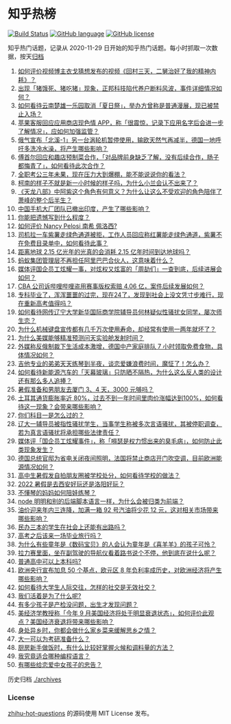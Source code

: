 # 知乎热榜
[![Build Status](https://github.com/ToWeLong/zhihu-hot-questions/workflows/CI/badge.svg)](https://github.com/ToWeLong/zhihu-hot-questions/actions)
[![GitHub language](https://img.shields.io/badge/language-golang-orange.svg)](https://golang.org/)
[![GitHub license](https://img.shields.io/github/license/ToWeLong/zhihu-hot-questions)](https://github.com/ToWeLong/zhihu-hot-questions/blob/main/LICENSE)

知乎热门话题，记录从 2020-11-29 日开始的知乎热门话题。每小时抓取一次数据，按天[归档](./archives)

<!-- BEGIN -->

1. [如何评价视频博主衣戈猜想发布的视频《回村三天，二舅治好了我的精神内耗》？](https://www.zhihu.com/question/545268208)
1. [出现「猪饿死、猪吃猪」现象，正邦科技陷代养户断料风波，事件详细情况如何？](https://www.zhihu.com/question/545171082)
1. [如何看待云南楚雄一乐园取消「夏日祭」，举办方曾称是普通漫展，现已被禁止入场？](https://www.zhihu.com/question/545236824)
1. [苹果客服回应应用商店现色情 APP，称「很震惊，记录下应用名字后会进一步了解情况」，应如何加强监管？](https://www.zhihu.com/question/545368461)
1. [俄气宣布「北溪-1」另一台涡轮机暂停使用，输欧天然气再减半，德国一地呼吁多洗冷水澡，将产生哪些影响？](https://www.zhihu.com/question/545340716)
1. [傅首尔回应和趣店预制菜合作，「对品牌前身缺乏了解，没有后续合作，肠子都悔青了」，如何看待此次合作？](https://www.zhihu.com/question/545388651)
1. [全职考公三年未果，现在压力大到爆棚，能不能说说你的看法？](https://www.zhihu.com/question/544408600)
1. [柯南的样子不就是新一小时候的样子吗，为什么小兰会认不出来了？](https://www.zhihu.com/question/308603467)
1. [《天龙八部》中阿紫这个角色有何意义？为什么让这么不受欢迎的角色陪伴了萧峰的整个后半生？](https://www.zhihu.com/question/26080684)
1. [中国手机大厂团队已撤出印度，产生了哪些影响？](https://www.zhihu.com/question/544980146)
1. [你能把遗憾写到什么程度？](https://www.zhihu.com/question/540642172)
1. [如何评价 Nancy Pelosi 南希 佩洛西?](https://www.zhihu.com/question/359527723)
1. [司机拉一车紫薯走绿色通道被拒，工作人员回应称红薯能走绿色通道，紫薯不在免费目录单中，如何看待此事？](https://www.zhihu.com/question/544968244)
1. [距离地球 2.15 亿光年的光真的会消耗 2.15 亿年时间到达地球吗？](https://www.zhihu.com/question/545207895)
1. [蚂蚁集团管理层不再担任阿里巴巴合伙人，这意味着什么？](https://www.zhihu.com/question/545330040)
1. [媒体评国企员工炫耀一事，对炫权又炫富的「周劼们」一查到底，后续进展会如何？](https://www.zhihu.com/question/545409867)
1. [CBA 公司诉哔哩哔哩盗用赛事版权索赔 4.06 亿，案件后续发展如何？](https://www.zhihu.com/question/545283579)
1. [专科毕业了，浑浑噩噩的过完，现在24了，发现到社会上没文凭寸步难行，现在重新高考值得吗？](https://www.zhihu.com/question/421968816)
1. [如何看待网传辽宁大学新华国际商学院辅导员何林疑似性骚扰女同学，屡次师生恋？](https://www.zhihu.com/question/545182360)
1. [为什么机械键盘宣传都有几千万次使用寿命，却经常有使用一两年就坏了？](https://www.zhihu.com/question/531560970)
1. [为什么美媒能够精准预测问天实验舱发射时间？](https://www.zhihu.com/question/545143717)
1. [外媒称反俄制裁下生活成本激增，德国中产家庭排队 7 小时领取免费食物，具体情况如何？](https://www.zhihu.com/question/545247174)
1. [吉他专业的弟弟天天练琴到半夜，谈恋爱嫌浪费时间，魔怔了！怎么办？](https://www.zhihu.com/question/544619646)
1. [如何看待新能源汽车的「天幕玻璃」只防晒不隔热，为什么这么反人类的设计还有那么多人追捧？](https://www.zhihu.com/question/545236684)
1. [暑假准备和男朋友去厦门 3、4 天，3000 元够吗？](https://www.zhihu.com/question/525801413)
1. [土耳其通货膨胀率近 80%，过去不到一年时间里肉价涨幅达到100%，如何看待这一现象？会带来哪些影响？](https://www.zhihu.com/question/545180928)
1. [你们科目一是怎么过的？](https://www.zhihu.com/question/393235797)
1. [辽大一辅导员被指性骚扰学生，当事学生称被多次言语骚扰，其被停职调查，若为真言语骚扰将承担哪些法律责任？](https://www.zhihu.com/question/545332416)
1. [媒体评「国企员工炫耀事件」，称「嘚瑟是权力惯出来的臭毛病」，如何防止此类现象发生？](https://www.zhihu.com/question/545389816)
1. [德国总统官邸为省电关闭夜间照明，法国将禁止商店开门吹空调，目前欧洲能源情况如何？](https://www.zhihu.com/question/545358156)
1. [高中生暑假发自拍朋友圈被学校处分，如何看待学校的做法？](https://www.zhihu.com/question/545418905)
1. [2022 暑假是去西安好玩还是洛阳好玩？](https://www.zhihu.com/question/535935365)
1. [不懂琴的妈妈如何陪娃练琴？](https://www.zhihu.com/question/487132446)
1. [node 明明和别的后端脚本语言一样，为什么会被归类为前端？](https://www.zhihu.com/question/544315875)
1. [油价迎来年内三连降，加满一箱 92 号汽油将少花 12 元，这对相关市场带来哪些影响？](https://www.zhihu.com/question/544364292)
1. [民办三本的学生在社会上还能有出路吗？](https://www.zhihu.com/question/545341468)
1. [高考之后该来一场毕业旅行吗？](https://www.zhihu.com/question/530771435)
1. [为什么有些童年是《数码宝贝》的人会认为童年是《喜羊羊》的孩子可怜？](https://www.zhihu.com/question/509954331)
1. [拉力赛里面，坐在副驾驶的导航仪看着路书说个不停，他到底在说什么呢？](https://www.zhihu.com/question/452484364)
1. [普通高中可以上本科吗?](https://www.zhihu.com/question/545230471)
1. [欧洲央行宣布加息 50 个基点，欧元区 8 年负利率成历史，对欧洲经济将产生哪些影响？](https://www.zhihu.com/question/544604287)
1. [如何看待大学生人际交往，怎样的社交是无效社交？](https://www.zhihu.com/question/544506799)
1. [我们活着是为了什么呢?](https://www.zhihu.com/question/545287460)
1. [有多少孩子是产检没问题，出生才发现问题？](https://www.zhihu.com/question/320505054)
1. [美经济学教授称「今年 9 月美国经济将处于明显衰退状态」，如何评价此观点？美国经济衰退将带来哪些影响？](https://www.zhihu.com/question/545335200)
1. [身处异乡时，你都会做什么家乡菜来缓解思乡之情？](https://www.zhihu.com/question/542322673)
1. [大一可以为考研准备什么？](https://www.zhihu.com/question/267700809)
1. [厨房新手做饭时，有什么比较好掌握火候和调料量的方法？](https://www.zhihu.com/question/541183841)
1. [我究竟适合哪种编程语言？](https://www.zhihu.com/question/542760906)
1. [有哪些给恋爱中女孩子的忠告？](https://www.zhihu.com/question/317130833)

<!-- END -->

历史归档 [./archives](./archives)


### License
[zhihu-hot-questions](https://github.com/towelong/zhihu-hot-questions) 的源码使用 MIT License 发布。